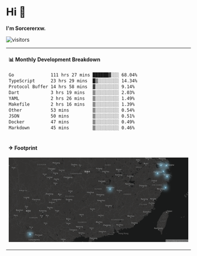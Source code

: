 # Hi 👋

**I'm Sorcererxw.**

![visitors](https://visitor-badge.glitch.me/badge?page_id=sorcererxw.sorcererx)

<table width="800px">
<tr>
<td valign="top" width="50%">

#### 📊 Monthly Development Breakdown

<!--START_SECTION:waka-->
```text
Go              111 hrs 27 mins ██████▓░░░ 68.04%
TypeScript      23 hrs 29 mins  █▒░░░░░░░░ 14.34%
Protocol Buffer 14 hrs 58 mins  ▓░░░░░░░░░ 9.14%
Dart            3 hrs 19 mins   ▒░░░░░░░░░ 2.03%
YAML            2 hrs 26 mins   ▒░░░░░░░░░ 1.49%
Makefile        2 hrs 16 mins   ▒░░░░░░░░░ 1.39%
Other           53 mins         ▒░░░░░░░░░ 0.54%
JSON            50 mins         ▒░░░░░░░░░ 0.51%
Docker          47 mins         ▒░░░░░░░░░ 0.49%
Markdown        45 mins         ▒░░░░░░░░░ 0.46%
```
<!--END_SECTION:waka-->

</tr>
<tr>
<td colspan="2">

#### ✈ Footprint

![footprint](./footprint.png)

</td>
</tr>
</table>


